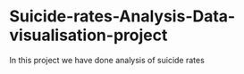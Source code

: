 # Suicide-rates-Analysis-Data-visualisation-project
In this project we have done analysis of suicide rates 
